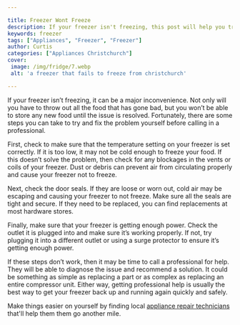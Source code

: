 ```yaml
---

title: Freezer Wont Freeze
description: If your freezer isn't freezing, this post will help you try to resolve the issue yourself, with easy steps to follow - so read on to find out more!
keywords: freezer
tags: ["Appliances", "Freezer", "Freezer"]
author: Curtis
categories: ["Appliances Christchurch"]
cover: 
 image: /img/fridge/7.webp
 alt: 'a freezer that fails to freeze from christchurch'

---
```


If your freezer isn’t freezing, it can be a major inconvenience. Not only will you have to throw out all the food that has gone bad, but you won’t be able to store any new food until the issue is resolved. Fortunately, there are some steps you can take to try and fix the problem yourself before calling in a professional.

First, check to make sure that the temperature setting on your freezer is set correctly. If it is too low, it may not be cold enough to freeze your food. If this doesn’t solve the problem, then check for any blockages in the vents or coils of your freezer. Dust or debris can prevent air from circulating properly and cause your freezer not to freeze.

Next, check the door seals. If they are loose or worn out, cold air may be escaping and causing your freezer to not freeze. Make sure all the seals are tight and secure. If they need to be replaced, you can find replacements at most hardware stores.

Finally, make sure that your freezer is getting enough power. Check the outlet it is plugged into and make sure it’s working properly. If not, try plugging it into a different outlet or using a surge protector to ensure it’s getting enough power.

If these steps don’t work, then it may be time to call a professional for help. They will be able to diagnose the issue and recommend a solution. It could be something as simple as replacing a part or as complex as replacing an entire compressor unit. Either way, getting professional help is usually the best way to get your freezer back up and running again quickly and safely.

Make things easier on yourself by finding local <a href="/pages/appliance-repair-technicians/">appliance repair technicians</a> that'll help them them go another mile.